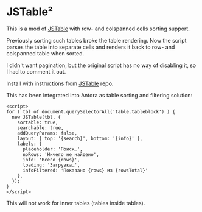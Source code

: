 # JSTable²

This is a mod of [JSTable](https://github.com/jstable/JSTable) with row-
and colspanned cells sorting support.



Previously sorting such tables broke the table rendering. Now the script
parses the table into separate cells and renders it back to row- and
colspanned table when sorted.

I didn't want pagination, but the original script has no way of disabling it,
so I had to comment it out.

Install with instructions from [JSTable](https://github.com/jstable/JSTable)
repo.

This has been integrated into Antora as table sorting and filtering solution:

```
<script>
for ( tbl of document.querySelectorAll('table.tableblock') ) {
  new JSTable(tbl, {
    sortable: true,
    searchable: true,
    addQueryParams: false,
    layout: { top: '{search}', bottom: '{info}' },
    labels: {
      placeholder: 'Поиск…',
      noRows: 'Ничего не найдено',
      info: 'Всего {rows}',
      loading: 'Загрузка…',
      infoFiltered: 'Показано {rows} из {rowsTotal}'
    },
  });
}
</script>
```

This will not work for inner tables (tables inside tables).
